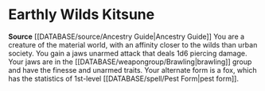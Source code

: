 ﻿---
id: '137'
name: Earthly Wilds Kitsune
rarity: Common
source: '[[DATABASE/source/Ancestry Guide|Ancestry Guide]]'
type: Heritage

---
# Earthly Wilds Kitsune

**Source** [[DATABASE/source/Ancestry Guide|Ancestry Guide]] 
You are a creature of the material world, with an affinity closer to the wilds than urban society. You gain a jaws unarmed attack that deals 1d6 piercing damage. Your jaws are in the [[DATABASE/weapongroup/Brawling|brawling]] group and have the finesse and unarmed traits. Your alternate form is a fox, which has the statistics of 1st-level [[DATABASE/spell/Pest Form|pest form]].